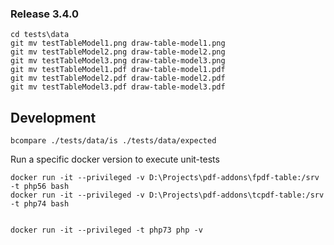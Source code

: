 ### Release 3.4.0

```shell
cd tests\data
git mv testTableModel1.png draw-table-model1.png
git mv testTableModel2.png draw-table-model2.png
git mv testTableModel3.png draw-table-model3.png
git mv testTableModel1.pdf draw-table-model1.pdf
git mv testTableModel2.pdf draw-table-model2.pdf
git mv testTableModel3.pdf draw-table-model3.pdf
```

## Development

```shell
bcompare ./tests/data/is ./tests/data/expected
```

Run a specific docker version to execute unit-tests

```shell
docker run -it --privileged -v D:\Projects\pdf-addons\fpdf-table:/srv -t php56 bash
docker run -it --privileged -v D:\Projects\pdf-addons\tcpdf-table:/srv -t php74 bash


docker run -it --privileged -t php73 php -v
```
